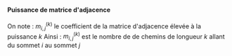 #### Puissance de matrice d'adjacence
On note : $m_{i, j}^{(k)}$ le coefficient de la matrice d'adjacence élevée à la puissance $k$
Ainsi : 
$m_{i, j}^{(k)}$ est le nombre de de chemins de longueur $k$ allant du sommet $i$ au sommet $j$ 
